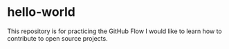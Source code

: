 # hello-world
This repository is for practicing the GitHub Flow
I would like to learn how to contribute to open source projects.
